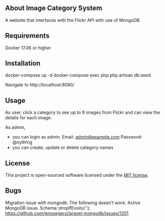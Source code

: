 ## About Image Category System

A website that interfaces with the Flickr API with use of MongoDB.

## Requirements

Docker 17.06 or higher

## Installation

docker-compose up -d
docker-compose exec php php artisan db:seed

Navigate to http://localhost:8080/

## Usage

As user, click a category to see up to 9 images from Flickr and can view the details for each image.

As admin,
- you can login as admin. Email: admin@example.com Password: @nyth!ng
- you can create, update or delete category names

## License

This project is open-sourced software licensed under the [MIT license](http://opensource.org/licenses/MIT).

## Bugs

Migration issue with mongodb. The following doesn't work. Active MongoDB issue.
Schema::dropIfExists('');
https://github.com/jenssegers/laravel-mongodb/issues/1201
